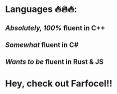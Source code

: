 # Languages 🔥🔥🔥:
## *Absolutely, 100%* fluent in C++
## *Somewhat* fluent in C#
## *Wants to be* fluent in Rust & JS


# Hey, check out Farfocel!!
